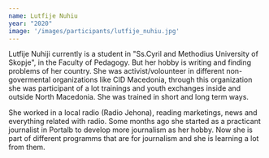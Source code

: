 ```yaml
---
name: Lutfije Nuhiu
year: "2020"
image: '/images/participants/lutfije_nuhiu.jpg'
---
```


Lutfije Nuhiji currently is a student in "Ss.Cyril and Methodius University of Skopje", in the Faculty of Pedagogy.
But her hobby is writing and finding problems of her country.
She was activist/volounteer in different non-govermental organizations like CID Macedonia, through this organization she was participant of a lot trainings and youth exchanges inside and outside North Macedonia. She was trained in short and long term ways.

She worked in a local radio (Radio Jehona), reading marketings, news and everything related with radio. Some months ago she started as a practicant journalist in Portalb to develop more journalism as her hobby.
Now she is part of different programms that are for journalism and she is learning a lot from them.